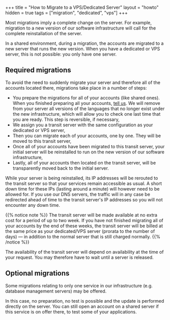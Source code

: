+++
title = "How to Migrate to a VPS/Dedicated Server"
layout = "howto"
hidden = true
tags = ["migration", "dedicated", "vps"]
+++

Most migrations imply a complete change on the server. For example, migration to a new version of our software infrastructure will call for the complete reinstallation of the server.

In a shared environment, during a migration, the accounts are migrated to a new server that runs the new version. When you have a dedicated or VPS server, this is not possible: you only have one server.

## Required migrations

To avoid the need to suddenly migrate your server and therefore all of the accounts located there, migrations take place in a number of steps:

- You prepare the migrations for all of your accounts (like shared ones). When you finished preparing all your accounts, [tell us](https://admin.alwaysdata.com/support/). We will remove from your server all versions of the languages that no longer exist under the new infrastructure, which will allow you to check one last time that you are ready. This step is reversible, if necessary,
- We assign you a transit server with the same configuration as your dedicated or VPS server,
- Then you can migrate each of your accounts, one by one. They will be moved to this transit server,
- Once all of your accounts have been migrated to this transit server, your initial server will be reinstalled to run on the new version of our software infrastructure,
- Lastly, all of your accounts then located on the transit server, will be transparently moved back to the initial server.

While your server is being reinstalled, its IP addresses will be rerouted to the transit server so that your services remain accessible as usual. A short down time for these IPs (lasting around a minute) will however need to be allowed for. If you use our DNS servers, the traffic will in any case be redirected ahead of time to the transit server's IP addresses so you will not encounter any down time.

{{% notice note %}}
The transit server will be made available at no extra cost for a period of up to two week. If you have not finished migrating all of your accounts by the end of these weeks, the transit server will be billed at the same price as your dedicated/VPS server (prorata to the number of days) — in addition to the normal server that is still charged normally.
{{% /notice %}}

The availability of the transit server will depend on availability at the time of your request. You may therefore have to wait until a server is released.

## Optional migrations

Some migrations relating to only one service in our infrastructure (e.g. database management servers) may be offered.

In this case, no preparation, no test is possible and the update is performed directly on the server. You can still open an account on a shared server if this service is on offer there, to test some of your applications.
